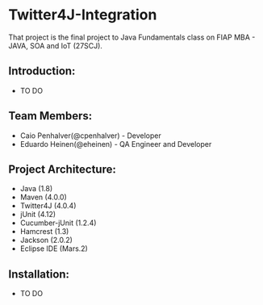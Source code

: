 # Twitter4J-Integration
That project is the final project to Java Fundamentals class on FIAP MBA - JAVA, SOA and IoT (27SCJ).

## Introduction:
- TO DO

## Team Members:
- Caio Penhalver(@cpenhalver) - Developer
- Eduardo Heinen(@eheinen) - QA Engineer and Developer

## Project Architecture:
- Java (1.8)
- Maven (4.0.0)
- Twitter4J (4.0.4)
- jUnit (4.12)
- Cucumber-jUnit (1.2.4)
- Hamcrest (1.3)
- Jackson (2.0.2)
- Eclipse IDE (Mars.2)
 
## Installation:
- TO DO
